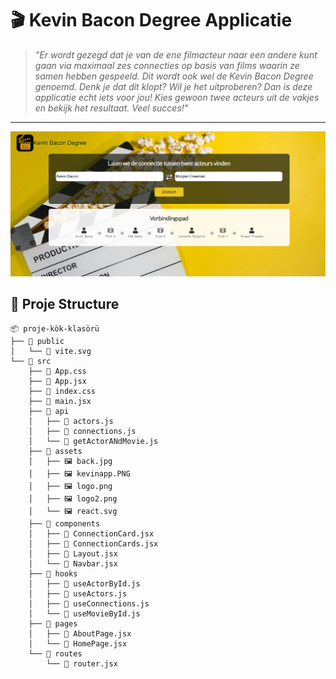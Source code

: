 # 🎬 Kevin Bacon Degree Applicatie

> _"Er wordt gezegd dat je van de ene filmacteur naar een andere kunt gaan via maximaal zes connecties op basis van films waarin ze samen hebben gespeeld. Dit wordt ook wel de Kevin Bacon Degree genoemd. Denk je dat dit klopt? Wil je het uitproberen? Dan is deze applicatie echt iets voor jou! Kies gewoon twee acteurs uit de vakjes en bekijk het resultaat. Veel succes!"_

---

![Uygulama Önizlemesi](src/assets/kevinapp.PNG)

## 📁 Proje Structure

```
📦 proje-kök-klasörü
├── 📁 public
│   └── 📄 vite.svg
└── 📁 src
    ├── 📄 App.css
    ├── 📄 App.jsx
    ├── 📄 index.css
    ├── 📄 main.jsx
    ├── 📁 api
    │   ├── 📄 actors.js
    │   ├── 📄 connections.js
    │   └── 📄 getActorANdMovie.js
    ├── 📁 assets
    │   ├── 🖼️ back.jpg
    │   ├── 🖼️ kevinapp.PNG
    │   ├── 🖼️ logo.png
    │   ├── 🖼️ logo2.png
    │   └── 🖼️ react.svg
    ├── 📁 components
    │   ├── 📄 ConnectionCard.jsx
    │   ├── 📄 ConnectionCards.jsx
    │   ├── 📄 Layout.jsx
    │   └── 📄 Navbar.jsx
    ├── 📁 hooks
    │   ├── 📄 useActorById.js
    │   ├── 📄 useActors.js
    │   ├── 📄 useConnections.js
    │   └── 📄 useMovieById.js
    ├── 📁 pages
    │   ├── 📄 AboutPage.jsx
    │   └── 📄 HomePage.jsx
    └── 📁 routes
        └── 📄 router.jsx
```
